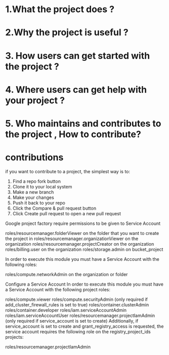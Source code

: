 # 1.What the project does ?
# 2.Why the project is useful ?
# 3. How users can get started with the project ?
# 4. Where users can get help with your project ?
# 5. Who maintains and contributes to the project , How to contribute?
# contributions 
if you want to contribute to a project, the simplest way is to:
1. Find a repo fork button
3. Clone it to your local system
4. Make a new branch
5. Make your changes
6. Push it back to your repo
7. Click the Compare & pull request button
8. Click Create pull request to open a new pull request






Google project factory require permissions to be given to Service Account

roles/resourcemanager.folderViewer on the folder that you want to create the project in
roles/resourcemanager.organizationViewer on the organization
roles/resourcemanager.projectCreator on the organization
roles/billing.user on the organization
roles/storage.admin on bucket_project

In order to execute this module you must have a Service Account with the following roles:

roles/compute.networkAdmin on the organization or folder

Configure a Service Account
In order to execute this module you must have a Service Account with the following project roles:

roles/compute.viewer
roles/compute.securityAdmin (only required if add_cluster_firewall_rules is set to true)
roles/container.clusterAdmin
roles/container.developer
roles/iam.serviceAccountAdmin
roles/iam.serviceAccountUser
roles/resourcemanager.projectIamAdmin (only required if service_account is set to create)
Additionally, if service_account is set to create and grant_registry_access is requested, the service account requires the following role on the registry_project_ids projects:

roles/resourcemanager.projectIamAdmin
